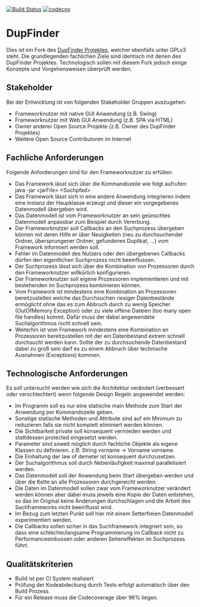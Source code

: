 [![Build Status](https://travis-ci.org/mkymikky/DupFinder.svg?branch=master)](https://travis-ci.org/mkymikky/DupFinder)
[![codecov](https://codecov.io/gh/mkymikky/DupFinder/branch/master/graph/badge.svg)](https://codecov.io/gh/mkymikky/DupFinder)

# DupFinder
Dies ist ein Fork des [DupFinder Projektes](mkymikky/DupFinder), welcher ebenfalls unter GPLv3 steht. 
Die grundlegenden fachlichen Ziele sind identisch mit denen des DupFinder Projektes. Technologisch sollen mit diesem Fork jedoch einige Konzepte und Vorgehensweisen überprüft werden.

## Stakeholder
Bei der Entwicklung ist von folgenden Stakeholder Gruppen auszugehen:
* Frameworknutzer mit native GUI Anwendung (z.B. Swing)
* Frameworknutzer mit Web GUI Anwendung (z.B. SPA via HTML)
* Owner anderer Open Source Projekte (z.B. Owner des DupFinder Projektes)
* Weitere Open Source Contributoren im Internet

## Fachliche Anforderungen
Folgende Anforderungen sind für den Frameworknutzer zu erfüllen:
* Das Framework lässt sich über die Kommandozeile wie folgt aufrufen: java -jar \<jarFile\> \<Suchpfad\>
* Das Framework lässt sich in eine andere Anwendung integrieren indem eine Instanz der Haupklasse erzeugt und dieser ein vorgegebenes Datenmodell übergeben wird. 
* Das Datenmodell ist vom Frameworknutzer an sein geünschtes Datenmodell anpassbar zum Beispiel durch Vererbung.
* Der Frameworknutzer soll Callbacks an den Suchprozess übergeben können mit deren Hilfe er über Neuigkeiten (neu zu durchsuchender Ordner, übersprungener Ordner, gefundenes Duplikat, ...) vom Framework informiert werden soll. 
* Fehler im Datenmodell des Nutzers oder den übergebenen Callbacks dürfen den eigentlichen Suchprozess nicht beeinflussen. 
* Der Suchprozess lässt sich über die Kombination von Prozessoren durch den Frameworknutzer willkürlich konfigurieren.
* Der Frameworknutzer soll eigene Prozessoren implementieren und mit bestehenden im Suchprozess kombinieren können. 
* Vom Framework ist mindestens eine Kombination an Prozessoren bereitzustellen welche das Durchsuchen riesiger Datenbestände ermöglicht  ohne das es zum Abbruch durch zu wenig Speicher (OutOfMemory Exception) oder zu viele offene Dateien (too many open file handles) kommt. Dafür muss der dabei angewendete Suchalgorithmus nicht schnell sein.
* Weiterhin ist vom Framework mindestens eine Kombination an Prozessoren bereitzustellen mit der ein Datenbestand extrem schnell durchsucht werden kann. Sollte der zu durchsuchende Datenbestand dabei zu groß sein darf es zu einem Abbruch über technische Ausnahmen (Exceptions) kommen. 

## Technologische Anforderungen
Es soll untersucht werden wie sich die Architektur verändert (verbessert oder verschlechtert) wenn folgende Design Regeln angewendet werden:
* Im Programm soll es nur eine statische main Methode zum Start der Anwendung per Kommandozeile geben.
* Sonstige statische Methoden und Attribute sind auf ein Minimum zu reduzieren falls sie nicht komplett eliminiert werden können.
* Die Sichtbarkeit private soll konsequent vermieden werden und stattdessen protected eingesetzt werden. 
* Parameter sind soweit möglich durch fachliche Objekte als eigene Klassen zu definieren. z.B. String vorname -> Vorname vorname.
* Die Einhaltung der law of demeter ist konsequent durchzusetzen.
* Der Suchalgorithmus soll durch Nebenläufigkeit maximal parallelisiert werden. 
* Das Datenmodell soll der Anwendung beim Start übergeben werden und über die Kette an alle Prozessoren durchgereicht werden.
* Die Daten im Datenmodell sollen zwar vom Frameworknutzer verändert werden können aber dabei muss jeweils eine Kopie der Daten entstehen, so das im Original keine Änderungen durchschlagen und die Arbeit des Suchframeworks nicht beeinflusst wird. 
* Im Bezug zum letzten Punkt soll hier mit einem Setterfreien Datenmodell experimentiert werden. 
* Die Callbacks sollen sicher in das Suchframework integriert sein, so dass eine schlechte/langsame Programmierung im Callback nicht zu Performanceeinbussen oder anderen Seiteneffekten im Suchprozess führt.


## Qualitätskriterien
* Build ist per CI System realisiert
* Prüfung der Kodeabdeckung durch Tests erfolgt automatisch über den Build Prozess.
* Für ein Release muss die Codecoverage über 96% liegen. 
